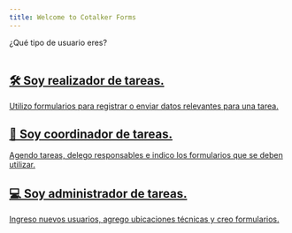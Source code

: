 ```yaml
---
title: Welcome to Cotalker Forms
---
```


<span className="hero__subtitle">¿Qué tipo de usuario eres?</span>
<br/>
<br/>

<div className="container">
<div className="row">

<div className="col col--6 margin-bottom--lg">
<a className="card2 padding--lg cardContainer_qNfC" href="/docs/products/forms/landing/menus/executor">

## 🛠 Soy realizador de tareas.

Utilizo formularios para registrar o enviar datos relevantes para una tarea.

</a>
</div>

<div className="col col--6 margin-bottom--lg">
<a className="card2 padding--lg cardContainer_qNfC" href="/docs/products/forms/landing/menus/coordinator">

## 📇 Soy coordinador de tareas.

Agendo tareas, delego responsables e indico los formularios que se deben utilizar.

</a>
</div>

</div>
<div className="row">

<div className="col col--6 margin-bottom--lg">
<a className="card2 padding--lg cardContainer_qNfC" href="/docs/products/forms/landing/menus/admin">

## 💻 Soy administrador de tareas.

Ingreso nuevos usuarios, agrego ubicaciones técnicas y creo formularios.

</a>
</div>

</div>
</div>






